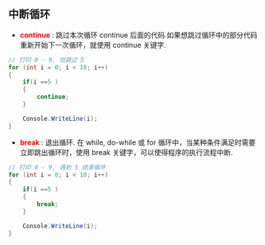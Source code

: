 ## 中断循环

- **<font color="red"> continue </font>** : 跳过本次循环 continue 后面的代码.如果想跳过循环中的部分代码重新开始下一次循环，就使用 continue 关键字.


```C#
// 打印 0 - 9, 但跳过 5
for (int i = 0; i < 10; i++)
{
    if(i ==5 )
    {
        continue;
    }

    Console.WriteLine(i);
}
```

- **<font color="red"> break </font>** : 退出循环. 在 while, do-while 或 for 循环中，当某种条件满足时需要立即跳出循环时，使用 break 关键字，可以使得程序的执行流程中断.

```C#
// 打印 0 - 9, 遇到 5 结束循环
for (int i = 0; i < 10; i++)
{
    if(i ==5 )
    {
        break;
    }

    Console.WriteLine(i);
}
```

